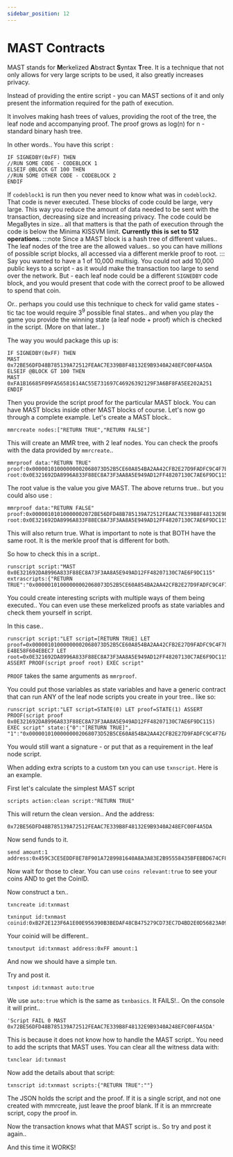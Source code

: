 ```yaml
---
sidebar_position: 12
---
```


# MAST Contracts

MAST stands for **M**erkelized **A**bstract **S**yntax **T**ree. It is a technique that not only allows for very large scripts to be used, it also greatly increases privacy. 

Instead of providing the entire script - you can MAST sections of it and only present the information required for the path of execution. 

It involves making hash trees of values, providing the root of the tree, the leaf node and accompanying proof. The proof grows as log(n) for n - standard binary hash tree.

In other words.. You have this script :

~~~~
IF SIGNEDBY(0xFF) THEN
//RUN SOME CODE - CODEBLOCK 1
ELSEIF @BLOCK GT 100 THEN
//RUN SOME OTHER CODE - CODEBLOCK 2
ENDIF
~~~~

If `codeblock1` is run then you never need to know what was in `codeblock2`. That code is never executed. These blocks of code could be large, very large. This way you reduce the amount of data needed to be sent with the transaction, decreasing size and increasing privacy. The code could be MegaBytes in size.. all that matters is that the path of execution through the code is below the Minima KISSVM limit. **Currently this is set to 512 operations.**
:::note
Since a MAST block is a hash tree of different values.. The leaf nodes of the tree are the allowed values.. so you can have *millions* of possible script blocks, all accessed via a different merkle proof to root. 
:::
Say you wanted to have a 1 of 10,000 multisig. You could not add 10,000 public keys to a script - as it would make the transaction too large to send over the network. But - each leaf node could be a different `SIGNEDBY` code block, and you would present that code with the correct proof to be allowed to spend that coin. 

Or.. perhaps you could use this technique to check for valid game states - tic tac toe would require 3<sup>9</sup> possible final states.. and when you play the game you provide the winning state (a leaf node + proof) which is checked in the script. (More on that later.. )

The way you would package this up is:

~~~~
IF SIGNEDBY(0xFF) THEN
MAST 0x72BE56DFD48B785139A72512FEAAC7E339B8F48132E9B9340A248EFC00F4A5DA
ELSEIF @BLOCK GT 100 THEN
MAST 0xFA1B16685F09FA56581614AC55E731697C46926392129F3A6BF8FA5EE202A251
ENDIF
~~~~

Then you provide the script proof for the particular MAST block. You can have MAST blocks inside other MAST blocks of course.
Let's now go through a complete example. Let's create a MAST block..

~~~~
mmrcreate nodes:["RETURN TRUE","RETURN FALSE"]
~~~~

This will create an MMR tree, with 2 leaf nodes. You can check the proofs with the data provided by `mmrcreate`..

~~~~
mmrproof data:"RETURN TRUE" proof:0x00000101000000002068073D52B5CE60A854BA2AA42CFB2E27D9FADFC9C4F7EA52FE48E58F604EBEC7 root:0x0E321692DA8996A833F88EC8A73F3AA8A5E949AD12FF48207130C7AE6F9DC115
~~~~

The root value is the value you give MAST. The above returns true.. but you could also use :

~~~~
mmrproof data:"RETURN FALSE" proof:0x00000101010000002072BE56DFD48B785139A72512FEAAC7E339B8F48132E9B9340A248EFC00F4A5DA root:0x0E321692DA8996A833F88EC8A73F3AA8A5E949AD12FF48207130C7AE6F9DC115
~~~~

This will also return true. What is important to note is that BOTH have the same root. It is the merkle proof that is different for both.

So how to check this in a script..

~~~~
runscript script:"MAST 0x0E321692DA8996A833F88EC8A73F3AA8A5E949AD12FF48207130C7AE6F9DC115" extrascripts:{"RETURN TRUE":"0x00000101000000002068073D52B5CE60A854BA2AA42CFB2E27D9FADFC9C4F7EA52FE48E58F604EBEC7"}
~~~~

You could create interesting scripts with multiple ways of them being executed.. You can even use these merkelized proofs as state variables and check them yourself in script.

In this case..

~~~~
runscript script:"LET script=[RETURN TRUE] LET proof=0x00000101000000002068073D52B5CE60A854BA2AA42CFB2E27D9FADFC9C4F7EA52F E48E58F604EBEC7 LET root=0x0E321692DA8996A833F88EC8A73F3AA8A5E949AD12FF48207130C7AE6F9DC115 ASSERT PROOF(script proof root) EXEC script"
~~~~

`PROOF` takes the same arguments as `mmrproof`. 

You could put those variables as state variables and have a generic contract that can run ANY of the leaf node scripts you create in your tree.. like so:

~~~~
runscript script:"LET script=STATE(0) LET proof=STATE(1) ASSERT PROOF(script proof 0x0E321692DA8996A833F88EC8A73F3AA8A5E949AD12FF48207130C7AE6F9DC115) EXEC script" state:{"0":"[RETURN TRUE]",  "1":"0x00000101000000002068073D52B5CE60A854BA2AA42CFB2E27D9FADFC9C4F7EA52FE48E58F604EBEC7"}
~~~~

You would still want a signature - or put that as a requirement in the leaf node script.

When adding extra scripts to a custom txn you can use `txnscript`. Here is an example.

First let's calculate the simplest MAST script

~~~~
scripts action:clean script:"RETURN TRUE"
~~~~

This will return the clean version.. And the address: 

~~~~
0x72BE56DFD48B785139A72512FEAAC7E339B8F48132E9B9340A248EFC00F4A5DA
~~~~

Now send funds to it.

~~~~
send amount:1 address:0x459C3CE5EDDF8E78F901A7289981640A8A3A83E2B95558435BFEBBD674CF8D50
~~~~

Now wait for those to clear. You can use `coins relevant:true` to see your coins AND to get the CoinID.

Now construct a txn..

~~~~
txncreate id:txnmast
~~~~

~~~~
txninput id:txnmast coinid:0xB2F2E123F6A1E00E956390B3BEDAF48CB475279CD73EC7D4BD2E0D56823A09A3
~~~~

Your coinid will be different.. 

~~~~
txnoutput id:txnmast address:0xFF amount:1
~~~~

And now we should have a simple txn.

Try and post it.

~~~~
txnpost id:txnmast auto:true
~~~~

We use `auto:true` which is the same as `txnbasics`.
It FAILS!.. On the console it will print..

~~~~
'Script FAIL 0 MAST 0x72BE56DFD48B785139A72512FEAAC7E339B8F48132E9B9340A248EFC00F4A5DA'
~~~~

This is because it does not know how to handle the MAST script.. You need to add the scripts that MAST uses. You can clear all the witness data with:

~~~~
txnclear id:txnmast
~~~~

Now add the details about that script:

~~~~
txnscript id:txnmast scripts:{"RETURN TRUE":""}
~~~~

The JSON holds the script and the proof. If it is a single script, and not one created with mmrcreate, just leave the proof blank. If it is an mmrcreate script, copy the proof in.

Now the transaction knows what that MAST script is.. So try and post it again..

And this time it WORKS!
